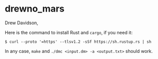 # drewno_mars

Drew Davidson, 

Here is the command to install Rust and `cargo`, if you need it:

```shell
$ curl --proto '=https' --tlsv1.2 -sSf https://sh.rustup.rs | sh
```

In any case, `make` and `./dmc <input.dm> -a <output.txt>` should work. 
